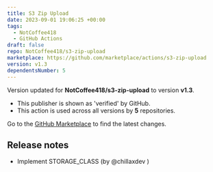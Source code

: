 ```yaml
---
title: S3 Zip Upload
date: 2023-09-01 19:06:25 +00:00
tags:
  - NotCoffee418
  - GitHub Actions
draft: false
repo: NotCoffee418/s3-zip-upload
marketplace: https://github.com/marketplace/actions/s3-zip-upload
version: v1.3
dependentsNumber: 5
---
```



Version updated for **NotCoffee418/s3-zip-upload** to version **v1.3**.
- This publisher is shown as 'verified' by GitHub.
- This action is used across all versions by **5** repositories.

Go to the [GitHub Marketplace](https://github.com/marketplace/actions/s3-zip-upload) to find the latest changes.

## Release notes

- Implement STORAGE_CLASS (by @chillaxdev )
